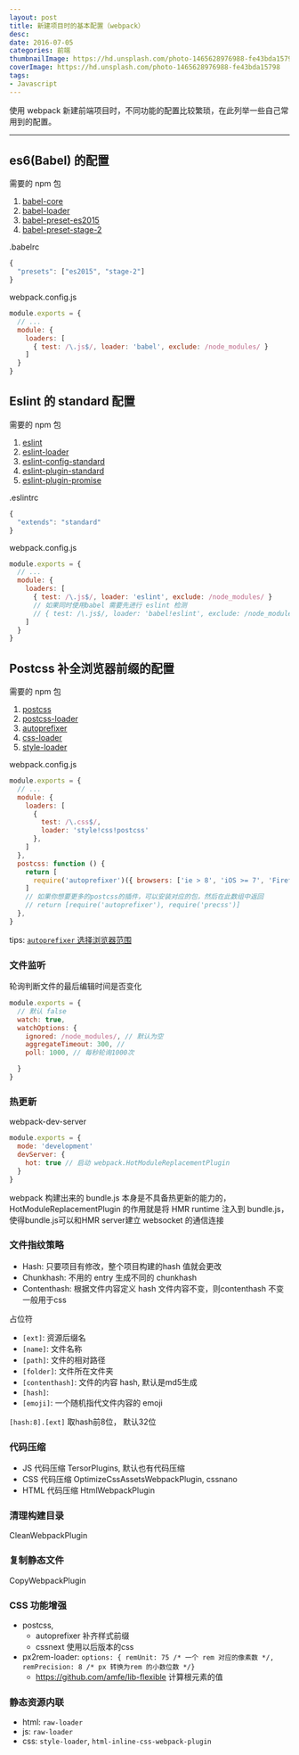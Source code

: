 ```yaml
---
layout: post
title: 新建项目时的基本配置（webpack）
desc:
date: 2016-07-05
categories: 前端
thumbnailImage: https://hd.unsplash.com/photo-1465628976988-fe43bda15798
coverImage: https://hd.unsplash.com/photo-1465628976988-fe43bda15798
tags:
- Javascript
---
```

使用 webpack 新建前端项目时，不同功能的配置比较繁琐，在此列举一些自己常用到的配置。

<!-- more -->

<!-- toc -->

---

## es6(Babel) 的配置

需要的 npm 包

1. [babel-core](https://github.com/babel/babel-loader)
2. [babel-loader](https://github.com/babel/babel-loader)
3. [babel-preset-es2015](https://www.npmjs.com/package/babel-preset-es2015)
4. [babel-preset-stage-2](https://www.npmjs.com/package/babel-preset-stage-2)

.babelrc

``` javascript
{
  "presets": ["es2015", "stage-2"]
}
```

webpack.config.js

``` javascript
module.exports = {
  // ...
  module: {
    loaders: [
      { test: /\.js$/, loader: 'babel', exclude: /node_modules/ }
    ]
  }
}
```

## Eslint 的 standard 配置

需要的 npm 包

1. [eslint](https://github.com/eslint/eslint)
2. [eslint-loader](https://github.com/MoOx/eslint-loader)
3. [eslint-config-standard](https://github.com/feross/eslint-config-standard)
4. [eslint-plugin-standard](https://github.com/feross/eslint-config-standard)
5. [eslint-plugin-promise](https://github.com/feross/eslint-config-standard)


.eslintrc

``` javascript
{
  "extends": "standard"
}

```

webpack.config.js

``` javascript
module.exports = {
  // ...
  module: {
    loaders: [
      { test: /\.js$/, loader: 'eslint', exclude: /node_modules/ }
      // 如果同时使用babel 需要先进行 eslint 检测
      // { test: /\.js$/, loader: 'babel!eslint', exclude: /node_modules/ }
    ]
  }
}
```

## Postcss 补全浏览器前缀的配置

需要的 npm 包

1. [postcss](https://github.com/postcss/postcss)
2. [postcss-loader](https://github.com/postcss/postcss-loader)
3. [autoprefixer](https://github.com/postcss/autoprefixer)
4. [css-loader](https://github.com/webpack/css-loader)
5. [style-loader](https://github.com/webpack/style-loader)

webpack.config.js

``` javascript
module.exports = {
  // ...
  module: {
    loaders: [
      {
        test: /\.css$/,
        loader: 'style!css!postcss'
      },
    ]
  },
  postcss: function () {
    return [
      require('autoprefixer')({ browsers: ['ie > 8', 'iOS >= 7', 'Firefox >= 20'] })
    ]
    // 如果你想要更多的postcss的插件，可以安装对应的包，然后在此数组中返回
    // return [require('autoprefixer'), require('precss')]
  },
}
```

tips: [`autoprefixer` 选择浏览器范围](https://github.com/ai/browserslist)


### 文件监听

轮询判断文件的最后编辑时间是否变化

``` js
module.exports = {
  // 默认 false
  watch: true,
  watchOptions: {
    ignored: /node_modules/, // 默认为空
    aggregateTimeout: 300, // 
    poll: 1000, // 每秒轮询1000次

  }
}
```

### 热更新

webpack-dev-server

``` js
module.exports = {
  mode: 'development'
  devServer: {
    hot: true // 启动 webpack.HotModuleReplacementPlugin
  }
}
```


webpack 构建出来的 bundle.js 本身是不具备热更新的能力的，HotModuleReplacementPlugin 
的作用就是将 HMR runtime 注入到 bundle.js，使得bundle.js可以和HMR server建立 
websocket 的通信连接


### 文件指纹策略

- Hash: 只要项目有修改，整个项目构建的hash 值就会更改
- Chunkhash: 不用的 entry 生成不同的 chunkhash 
- Contenthash: 根据文件内容定义 hash 文件内容不变，则contenthash 不变一般用于css

占位符

- `[ext]`: 资源后缀名
- `[name]`: 文件名称
- `[path]`: 文件的相对路径
- `[folder]`: 文件所在文件夹
- `[contenthash]`: 文件的内容 hash, 默认是md5生成
- `[hash]`: 
- `[emoji]`: 一个随机指代文件内容的 emoji

`[hash:8].[ext]` 取hash前8位， 默认32位

### 代码压缩

- JS 代码压缩 TersorPlugins, 默认也有代码压缩
- CSS 代码压缩 OptimizeCssAssetsWebpackPlugin, cssnano
- HTML 代码压缩 HtmlWebpackPlugin

### 清理构建目录

CleanWebpackPlugin 

### 复制静态文件

CopyWebpackPlugin

### CSS 功能增强

- postcss, 
  - autoprefixer 补齐样式前缀
  - cssnext 使用以后版本的css
- px2rem-loader: `options: { remUnit: 75 /* 一个 rem 对应的像素数 */, remPrecision: 8 /* px 转换为rem 的小数位数 */}`
  - <https://github.com/amfe/lib-flexible> 计算根元素的值

### 静态资源内联

- html: `raw-loader`
- js: `raw-loader`
- css: `style-loader`, `html-inline-css-webpack-plugin`
